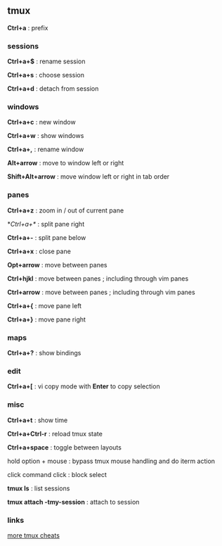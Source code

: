 ## tmux

**Ctrl+a**
: prefix

### sessions

**Ctrl+a+$**
: rename session

**Ctrl+a+s**
: choose session

**Ctrl+a+d**
: detach from session

### windows

**Ctrl+a+c**
: new window

**Ctrl+a+w**
: show windows

**Ctrl+a+,**
: rename window

**Alt+arrow**
: move to window left or right

**Shift+Alt+arrow**
: move window left or right in tab order

### panes

**Ctrl+a+z**
: zoom in / out of current pane

**Ctrl+a+\**
: split pane right

**Ctrl+a+-**
: split pane below

**Ctrl+a+x**
: close pane

**Opt+arrow**
: move between panes

**Ctrl+hjkl**
: move between panes ; including through vim panes

**Ctrl+arrow**
: move between panes ; including through vim panes

**Ctrl+a+{**
: move pane left

**Ctrl+a+}**
: move pane right

### maps

**Ctrl+a+?**
: show bindings

### edit

**Ctrl+a+[**
: vi copy mode with **Enter** to copy selection

### misc

**Ctrl+a+t**
: show time

**Ctrl+a+Ctrl-r**
: reload tmux state

**Ctrl+a+space**
: toggle between layouts

hold option + mouse
: bypass tmux mouse handling and do iterm action

click command click
: block select

**tmux ls**
: list sessions

**tmux attach -tmy-session**
: attach to session

### links

[more tmux cheats](https://tmuxcheatsheet.com/)

